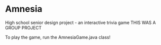 # Amnesia
High school senior design project - an interactive trivia game
THIS WAS A GROUP PROJECT

To play the game, run the AmnesiaGame.java class!
